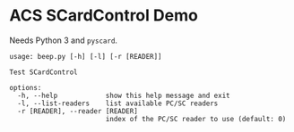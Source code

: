 # ACS SCardControl Demo

Needs Python 3 and `pyscard`.

```
usage: beep.py [-h] [-l] [-r [READER]]

Test SCardControl

options:
  -h, --help            show this help message and exit
  -l, --list-readers    list available PC/SC readers
  -r [READER], --reader [READER]
                        index of the PC/SC reader to use (default: 0)
```